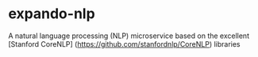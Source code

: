 # expando-nlp
A natural language processing (NLP) microservice based on the excellent [Stanford CoreNLP] (https://github.com/stanfordnlp/CoreNLP) libraries
